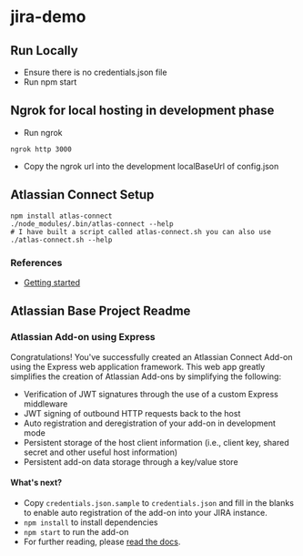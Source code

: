 # jira-demo

## Run Locally
* Ensure there is no credentials.json file
* Run npm start

## Ngrok for local hosting in development phase
* Run ngrok
```
ngrok http 3000
```
* Copy the ngrok url into the development localBaseUrl of config.json

## Atlassian Connect Setup
```
npm install atlas-connect
./node_modules/.bin/atlas-connect --help
# I have built a script called atlas-connect.sh you can also use
./atlas-connect.sh --help
```

### References
* [Getting started](https://developer.atlassian.com/cloud/confluence/getting-started/)

## Atlassian Base Project Readme
### Atlassian Add-on using Express

Congratulations! You've successfully created an Atlassian Connect Add-on using the Express web application framework. This web app greatly simplifies the creation of Atlassian Add-ons by simplifying the following:

* Verification of JWT signatures through the use of a custom Express middleware
* JWT signing of outbound HTTP requests back to the host
* Auto registration and deregistration of your add-on in development mode
* Persistent storage of the host client information (i.e., client key, shared secret and other useful host information)
* Persistent add-on data storage through a key/value store

#### What's next?

* Copy `credentials.json.sample` to `credentials.json` and fill in the blanks to enable auto registration of the add-on into your JIRA instance.
* `npm install` to install dependencies
* `npm start` to run the add-on
* For further reading, please [read the docs](https://bitbucket.org/atlassian/atlassian-connect-express/src/master/README.md#markdown-header-install-dependencies).
